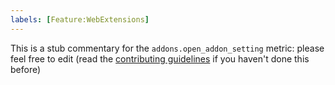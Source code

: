```yaml
---
labels: [Feature:WebExtensions]
---
```


This is a stub commentary for the `addons.open_addon_setting` metric: please feel free to edit (read the
[contributing guidelines](https://github.com/mozilla/glean-annotations/blob/main/CONTRIBUTING.md)
if you haven't done this before)
